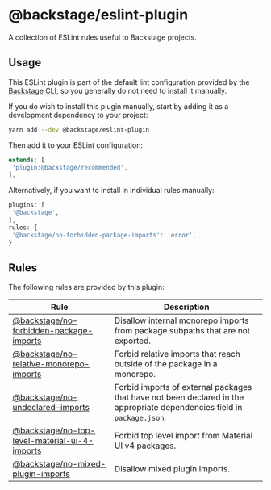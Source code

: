 # @backstage/eslint-plugin

A collection of ESLint rules useful to Backstage projects.

## Usage

This ESLint plugin is part of the default lint configuration provided by the [Backstage CLI](https://www.npmjs.com/package/@backstage/cli), so you generally do not need to install it manually.

If you do wish to install this plugin manually, start by adding it as a development dependency to your project:

```sh
yarn add --dev @backstage/eslint-plugin
```

Then add it to your ESLint configuration:

```js
extends: [
 'plugin:@backstage/recommended',
],
```

Alternatively, if you want to install in individual rules manually:

```js
plugins: [
 '@backstage',
],
rules: {
 '@backstage/no-forbidden-package-imports': 'error',
}
```

## Rules

The following rules are provided by this plugin:

| Rule | Description |
| --------------------------------------------------------------------------------------------------- | ------------------------------------------------------------------------------------------------------------------------ |
| [@backstage/no-forbidden-package-imports](./docs/rules/no-forbidden-package-imports.md) | Disallow internal monorepo imports from package subpaths that are not exported. |
| [@backstage/no-relative-monorepo-imports](./docs/rules/no-relative-monorepo-imports.md) | Forbid relative imports that reach outside of the package in a monorepo. |
| [@backstage/no-undeclared-imports](./docs/rules/no-undeclared-imports.md) | Forbid imports of external packages that have not been declared in the appropriate dependencies field in `package.json`. |
| [@backstage/no-top-level-material-ui-4-imports](./docs/rules/no-top-level-material-ui-4-imports.md) | Forbid top level import from Material UI v4 packages. |
| [@backstage/no-mixed-plugin-imports](./docs/rules/no-mixed-plugin-imports.md) | Disallow mixed plugin imports. |

